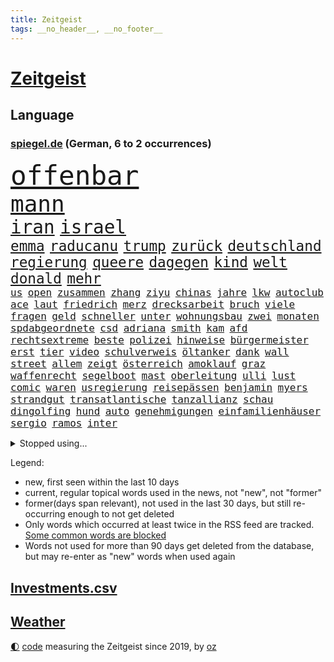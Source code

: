 ```yaml
---
title: Zeitgeist
tags: __no_header__, __no_footer__
---
```


# [Zeitgeist](https://oliz.io/zeitgeist/)

## Language

<h3><a href="https://www.spiegel.de" target="_blank">spiegel.de</a> (German, 6 to 2 occurrences)</h3>
<p style="font-family:monospace">
<span style="font-size:32pt"><a href="news_links.html#offenbar" class="current">offenbar</a></span>
<br>
<span style="font-size:27pt"><a href="news_links.html#mann" class="current">mann</a></span>
<br>
<span style="font-size:22pt"><a href="news_links.html#iran" class="current">iran</a></span>
<span style="font-size:22pt"><a href="news_links.html#israel" class="current">israel</a></span>
<br>
<span style="font-size:17pt"><a href="news_links.html#emma" class="current">emma</a></span>
<span style="font-size:17pt"><a href="news_links.html#raducanu" class="new">raducanu</a></span>
<span style="font-size:17pt"><a href="news_links.html#trump" class="current">trump</a></span>
<span style="font-size:17pt"><a href="news_links.html#zurück" class="current">zurück</a></span>
<span style="font-size:17pt"><a href="news_links.html#deutschland" class="current">deutschland</a></span>
<span style="font-size:17pt"><a href="news_links.html#regierung" class="current">regierung</a></span>
<span style="font-size:17pt"><a href="news_links.html#queere" class="current">queere</a></span>
<span style="font-size:17pt"><a href="news_links.html#dagegen" class="current">dagegen</a></span>
<span style="font-size:17pt"><a href="news_links.html#kind" class="current">kind</a></span>
<span style="font-size:17pt"><a href="news_links.html#welt" class="current">welt</a></span>
<span style="font-size:17pt"><a href="news_links.html#donald" class="current">donald</a></span>
<span style="font-size:17pt"><a href="news_links.html#mehr" class="current">mehr</a></span>
<br>
<span style="font-size:12pt"><a href="news_links.html#us" class="current">us</a></span>
<span style="font-size:12pt"><a href="news_links.html#open" class="current">open</a></span>
<span style="font-size:12pt"><a href="news_links.html#zusammen" class="current">zusammen</a></span>
<span style="font-size:12pt"><a href="news_links.html#zhang" class="new">zhang</a></span>
<span style="font-size:12pt"><a href="news_links.html#ziyu" class="new">ziyu</a></span>
<span style="font-size:12pt"><a href="news_links.html#chinas" class="current">chinas</a></span>
<span style="font-size:12pt"><a href="news_links.html#jahre" class="current">jahre</a></span>
<span style="font-size:12pt"><a href="news_links.html#lkw" class="current">lkw</a></span>
<span style="font-size:12pt"><a href="news_links.html#autoclub" class="new">autoclub</a></span>
<span style="font-size:12pt"><a href="news_links.html#ace" class="new">ace</a></span>
<span style="font-size:12pt"><a href="news_links.html#laut" class="current">laut</a></span>
<span style="font-size:12pt"><a href="news_links.html#friedrich" class="current">friedrich</a></span>
<span style="font-size:12pt"><a href="news_links.html#merz" class="current">merz</a></span>
<span style="font-size:12pt"><a href="news_links.html#drecksarbeit" class="new">drecksarbeit</a></span>
<span style="font-size:12pt"><a href="news_links.html#bruch" class="current">bruch</a></span>
<span style="font-size:12pt"><a href="news_links.html#viele" class="current">viele</a></span>
<span style="font-size:12pt"><a href="news_links.html#fragen" class="current">fragen</a></span>
<span style="font-size:12pt"><a href="news_links.html#geld" class="current">geld</a></span>
<span style="font-size:12pt"><a href="news_links.html#schneller" class="current">schneller</a></span>
<span style="font-size:12pt"><a href="news_links.html#unter" class="current">unter</a></span>
<span style="font-size:12pt"><a href="news_links.html#wohnungsbau" class="current">wohnungsbau</a></span>
<span style="font-size:12pt"><a href="news_links.html#zwei" class="current">zwei</a></span>
<span style="font-size:12pt"><a href="news_links.html#monaten" class="current">monaten</a></span>
<span style="font-size:12pt"><a href="news_links.html#spdabgeordnete" class="new">spdabgeordnete</a></span>
<span style="font-size:12pt"><a href="news_links.html#csd" class="current">csd</a></span>
<span style="font-size:12pt"><a href="news_links.html#adriana" class="new">adriana</a></span>
<span style="font-size:12pt"><a href="news_links.html#smith" class="current">smith</a></span>
<span style="font-size:12pt"><a href="news_links.html#kam" class="current">kam</a></span>
<span style="font-size:12pt"><a href="news_links.html#afd" class="current">afd</a></span>
<span style="font-size:12pt"><a href="news_links.html#rechtsextreme" class="current">rechtsextreme</a></span>
<span style="font-size:12pt"><a href="news_links.html#beste" class="current">beste</a></span>
<span style="font-size:12pt"><a href="news_links.html#polizei" class="current">polizei</a></span>
<span style="font-size:12pt"><a href="news_links.html#hinweise" class="current">hinweise</a></span>
<span style="font-size:12pt"><a href="news_links.html#bürgermeister" class="current">bürgermeister</a></span>
<span style="font-size:12pt"><a href="news_links.html#erst" class="current">erst</a></span>
<span style="font-size:12pt"><a href="news_links.html#tier" class="current">tier</a></span>
<span style="font-size:12pt"><a href="news_links.html#video" class="current">video</a></span>
<span style="font-size:12pt"><a href="news_links.html#schulverweis" class="new">schulverweis</a></span>
<span style="font-size:12pt"><a href="news_links.html#öltanker" class="current">öltanker</a></span>
<span style="font-size:12pt"><a href="news_links.html#dank" class="current">dank</a></span>
<span style="font-size:12pt"><a href="news_links.html#wall" class="current">wall</a></span>
<span style="font-size:12pt"><a href="news_links.html#street" class="current">street</a></span>
<span style="font-size:12pt"><a href="news_links.html#allem" class="current">allem</a></span>
<span style="font-size:12pt"><a href="news_links.html#zeigt" class="current">zeigt</a></span>
<span style="font-size:12pt"><a href="news_links.html#österreich" class="current">österreich</a></span>
<span style="font-size:12pt"><a href="news_links.html#amoklauf" class="new">amoklauf</a></span>
<span style="font-size:12pt"><a href="news_links.html#graz" class="new">graz</a></span>
<span style="font-size:12pt"><a href="news_links.html#waffenrecht" class="new">waffenrecht</a></span>
<span style="font-size:12pt"><a href="news_links.html#segelboot" class="current">segelboot</a></span>
<span style="font-size:12pt"><a href="news_links.html#mast" class="new">mast</a></span>
<span style="font-size:12pt"><a href="news_links.html#oberleitung" class="new">oberleitung</a></span>
<span style="font-size:12pt"><a href="news_links.html#ulli" class="new">ulli</a></span>
<span style="font-size:12pt"><a href="news_links.html#lust" class="current">lust</a></span>
<span style="font-size:12pt"><a href="news_links.html#comic" class="new">comic</a></span>
<span style="font-size:12pt"><a href="news_links.html#waren" class="current">waren</a></span>
<span style="font-size:12pt"><a href="news_links.html#usregierung" class="current">usregierung</a></span>
<span style="font-size:12pt"><a href="news_links.html#reisepässen" class="new">reisepässen</a></span>
<span style="font-size:12pt"><a href="news_links.html#benjamin" class="current">benjamin</a></span>
<span style="font-size:12pt"><a href="news_links.html#myers" class="new">myers</a></span>
<span style="font-size:12pt"><a href="news_links.html#strandgut" class="new">strandgut</a></span>
<span style="font-size:12pt"><a href="news_links.html#transatlantische" class="current">transatlantische</a></span>
<span style="font-size:12pt"><a href="news_links.html#tanzallianz" class="new">tanzallianz</a></span>
<span style="font-size:12pt"><a href="news_links.html#schau" class="current">schau</a></span>
<span style="font-size:12pt"><a href="news_links.html#dingolfing" class="new">dingolfing</a></span>
<span style="font-size:12pt"><a href="news_links.html#hund" class="current">hund</a></span>
<span style="font-size:12pt"><a href="news_links.html#auto" class="current">auto</a></span>
<span style="font-size:12pt"><a href="news_links.html#genehmigungen" class="new">genehmigungen</a></span>
<span style="font-size:12pt"><a href="news_links.html#einfamilienhäuser" class="new">einfamilienhäuser</a></span>
<span style="font-size:12pt"><a href="news_links.html#sergio" class="new">sergio</a></span>
<span style="font-size:12pt"><a href="news_links.html#ramos" class="new">ramos</a></span>
<span style="font-size:12pt"><a href="news_links.html#inter" class="current">inter</a></span>
</p>
<details>
<summary>Stopped using...</summary>
<p class="former" style="font-size:12pt">
aussage(1699) bestimmte(1699) lindner(1699) livestream(1699) amsterdam(1698) guter(1698) prinz(1698) beispielen(1697) fdpchef(1697) karl(1697) kolumnist(1697) kraftvoll(1697) lauterbach(1697) literatur(1697) müller(1697) solle(1697) wehrt(1697) befürchten(1696) generalsekretär(1696) untersagt(1696) erdoğan(1695) fokus(1695) hieß(1695) phase(1695) steinmeier(1695) arbeitete(1694) besitzer(1694) kriminellen(1694) richten(1694) schwarze(1694) wettbewerb(1694) allianz(1693) antreten(1693) gestellt(1693) west(1693) arbeitsplatz(1692) italiens(1692) positionen(1692) privaten(1692) st(1692) verbreitet(1692) wolle(1692) geändert(1691) innenministerium(1691) wählen(1691) europäer(1690) geholt(1690) geldstrafe(1690) bedenken(1689) gastgeber(1689) lieben(1689) online(1689) parteien(1689) rufen(1689) anbieter(1688) experte(1688) geflüchteten(1688) reichte(1688) verbindet(1688) athleten(1687) heil(1687) hätten(1687) lösen(1687) schottland(1687) spott(1687) entscheidenden(1686) i(1686) offiziellen(1686) restaurants(1686) system(1686) brite(1685) erbe(1685) klären(1685) meist(1684) radikale(1684) 10000(1683) ausbau(1683) deals(1683) half(1683) juristisch(1682) mieten(1682) polnische(1682) claudia(1681) herr(1681) hotels(1680) hubertus(1680) lücke(1680) affäre(1679) holocaust(1679) inszeniert(1679) frankwalter(1678) sendung(1678) spüren(1678) belegen(1677) argentinien(1676) porsche(1674) richard(1674) taliban(1674) weckt(1674) möglicherweise(1672) bisherigen(1671) projekte(1670) großem(1669) rechtzeitig(1669) favorit(1663) unterdessen(1663) schaut(1661) angeboten(1660) wendet(1660) zeigten(1659) kandidatur(1657) startup(1648) sachen(1614) leiter(1612) öffnet(1589) finanziert(1498) abgegeben(1470) lehren(1458) vorsicht(1449) ausnahme(1434) verurteilung(1413) gewohnt(1370) älteste(1338) eingeführt(1327) magazin(1313) inklusive(1308) verteidiger(1307) sank(1271) kanzlers(1257) propaganda(1251) symbol(1250) ben(1241) gefechte(1240) spaltung(1225) helikopter(1221) fake(1216) heißen(1210) brüder(1203) 34(1172) eingetroffen(1171) rezession(1166) handys(1146) 48(1142) regieren(1121) unterliegt(1119) harter(1114) konzerte(1113) dänischen(1103) andrew(1082) gegenwart(1079) risiken(1075) verstoßen(1067) digitale(1053) globalen(1044) offizielle(1036) giorgia(1030) meloni(1030) kommunikation(1001) überreste(999) ersetzt(995) psychologin(982) überraschenden(973) staatsanwalt(964) gesprengt(933) ulm(930) überlebende(920) jahresbeginn(903) hinnehmen(901) verwendet(897) rammt(894) kongo(879) emotionale(871) aussieht(870) erleidet(868) openai(853) schöner(847) freiwillige(846) brauche(829) rechtspopulisten(825) spiegelreport(814) älteren(801) hauptrolle(798) wiederwahl(789) auffällig(758) parteitag(758) auswirken(752) kane(752) schönsten(746) küche(744) 9(735) sizilien(725) ford(724) drastische(721) erkennt(717) schuldenbremse(712) verriet(709) auswahl(700) auflösung(699) entscheidende(696) stellenabbau(695) besiegen(692) eauto(689) afdpolitiker(684) hunde(681) islamistische(677) vergangene(676) forschern(673) genossen(653) pauli(652) trendwende(651) kandidiert(648) gewechselt(634) reformiert(626) spdgeneralsekretär(625) auftritte(622) qualifikation(621) zurückhaltend(617) strafgerichtshof(615) bist(602) 43(600) management(600) begründet(599) besetzung(599) nächte(598) kundgebungen(596) terrororganisation(584) gazastreifens(581) wild(578) recep(570) tayyip(570) signalisiert(563) aufwand(559) verschaffen(558) ehepaar(546) bundestagswahl(544) geheimnisse(544) figur(543) demnächst(542) großstädten(537) mindestlohn(531) billie(528) aufstellen(525) giftige(525) anhebung(524) zurückgewiesen(519) 28(513) begegnen(511) gesetzliche(503) wettkampf(502) kinos(495) sächsische(494) sap(487) 160(478) sportlichen(469) historisch(466) gefeuert(465) anfeindungen(463) befragt(462) ranking(462) apples(460) klärt(458) unmöglich(455) 17jähriger(454) lüge(452) mitspieler(452) kostenlosen(450) rheinmetall(448) outfits(447) jacht(445) major(444) pole(442) marihuana(438) bodo(432) auswärtigen(428) ausprobiert(427) balkon(421) bedingung(420) ernannt(417) einheimische(416) prägt(414) empfinden(413) kirchen(407) spdspitze(402) verspielt(399) entgeht(398) bmw(396) wittert(396) laufender(395) 28jährige(389) protokoll(389) verbessert(385) schlacht(383) heimatstadt(380) begeisterung(379) azubis(377) nirgendwo(374) regensburg(374) reus(372) stehe(369) übel(368) wahlergebnis(367) albanien(365) basel(361) esken(361) beschweren(354) erobern(353) gebissen(351) urteile(351) wussten(351) rückblick(349) nervös(346) umsatz(346) magie(344) toben(342) gekämpft(340) interaktiven(340) jemanden(339) reihen(339) moderierte(338) alliierten(337) häusliche(337) bekamen(336) wanderer(336) gemeinsames(335) kümmern(332) attestiert(328) saskia(327) erkunden(326) wildnis(325) kuriosen(324) verfügbar(324) verkörpert(322) kandidieren(319) starkem(319) vorgeschlagen(319) ansehen(318) übernahme(318) katzen(316) wahlerfolg(312) merkt(311) adele(307) spdabgeordneter(307) ausgestattet(305) verließ(305) ahmed(304) einigkeit(299) aktionäre(298) allzu(298) lautet(297) traditionelle(296) metropolen(294) verfolgungsjagd(294) vermeidet(294) bach(290) betriebsrat(287) signale(287) ausreise(286) weitermachen(284) schnäppchen(283) khan(282) dürr(278) gelangt(278) abschuss(277) spieltag(273) flüchtet(272) echt(271) anhängern(270) tolle(270) trieb(270) bauarbeiten(268) bezichtigt(268) aken(265) beweis(265) nachhaltig(265) anlässlich(264) winkt(263) beschimpfte(262) biografie(262) liam(262) mitarbeiterinnen(262) usbundesstaaten(262) code(261) eilig(261) baku(260) geschenke(259) holstein(259) kabel(258) legendären(257) scheidende(257) stimmten(256) eberl(253) commerzbank(252) blume(250) spiegelrecherchen(249) günstigen(248) 71(247) aufeinandertreffen(246) rockstar(246) begrüßt(245) zählen(245) frisur(244) erholung(243) fröhliche(243) häme(243) weh(241) unicredit(240) erpresser(239) exemplar(238) unbeeindruckt(237) brett(236) nachlesen(236) raphael(235) strohe(235) sportdirektor(234) designierte(231) anderswo(230) mohamed(230) adhs(229) zulasten(228) getrennt(227) trends(227) johannes(226) superkraft(226) französischer(225) natogeneralsekretär(225) gestimmt(221) houston(220) bundesparteitag(219) holocaustüberlebende(217) sprüchen(217) tarife(215) regierungschefs(214) uhaft(214) busse(212) humanitärer(212) beleg(211) einwanderer(211) android(210) saarbrücken(210) flutkatastrophe(209) vereine(209) wachsenden(208) tobias(207) exchef(206) konzernen(206) kongress(203) kurden(203) ruhen(203) synthetische(203) unbekannter(201) nordkoreanische(200) unterdrückung(200) geldautomatensprenger(199) kurdische(199) soccer(198) dienste(195) entgleist(195) queeren(194) sheinbaum(194) wehtun(193) berücksichtigt(192) fraktionschef(192) nötige(192) unheimliche(192) justizministerium(190) 57(189) empfangen(189) zielscheibe(189) solange(188) pompeji(187) ansprache(185) amtseinführung(184) scholz'(184) ausfällen(183) kommendes(183) unionsfraktion(183) wirtschaftsweise(182) apotheke(181) fire(181) leiten(181) fähigkeiten(180) baugenehmigungen(179) nachtklub(178) usgesundheitsminister(178) schwacher(177) strafgerichtshofs(177) sämtliche(177) vergangenes(177) vertrauten(177) befragung(176) models(176) begehrt(175) derselben(175) oscarpreisträger(173) zeitnah(173) akuter(172) sorgerecht(172) wunde(171) aufbruchstimmung(170) großbank(170) besonderer(169) preiserhöhungen(168) tabelle(168) traurig(168) fbichef(167) verunglücken(167) interner(165) kannten(165) marsalek(165) bewusstlos(163) wahrnehmen(163) fortsetzen(161) sportchef(161) netzentgelte(160) skurrile(159) zeitdruck(159) blockt(158) standards(157) verhandlung(157) institution(156) rassistisches(156) boni(155) kaninchen(155) produktionen(155) tafeln(155) flagge(154) gedrängt(154) natochef(154) denkwürdige(153) kaiser(153) usbehörde(153) wiener(153) bayrou(152) françois(152) iphone(152) schmuggel(152) selbstständige(152) tatverdacht(152) befreundet(151) ei(151) law(151) alsharaa(150) beliebtes(149) bulgarien(149) überstehen(149) familiengeschichte(148) täters(148) abstiegskampf(147) petersplatz(147) pontifex(147) nigel(146) veränderung(146) getränke(145) nissan(145) schwede(145) motto(144) vorteil(144) wiederholten(144) exwirecardvorstand(143) mund(143) nächstenliebe(143) atomkraft(142) physiker(142) stoff(142) batteriehersteller(141) exminister(141) flasche(141) melnyk(141) testament(141) trinkwasser(141) behauptung(140) currywurst(140) gläubigen(140) johanna(140) salman(140) todesfahrt(140) dialog(139) schnitzer(139) durchsuchten(138) predigt(138) spektakuläre(136) unbekannt(136) anfangen(135) fußgängerzone(135) mittelpunkt(135) solaranlagen(135) trauerfeier(135) erteilen(133) gläubige(133) ratschlag(132) entkommt(131) gültig(131) schlimmen(131) bewegtes(130) mithalten(130) ausländer(129) erneuerung(129) privileg(129) rechnerisch(129) schleswigholsteins(129) dänemarks(128) militärausgaben(127) rentenversicherung(126) getrennte(124) bunny(123) rechtspopulismus(123) häuslicher(122) spannung(122) flüssen(121) spioniert(120) ungültig(120) fern(119) anfrage(118) iea(118) parlamentarische(118) spielplatz(118) tenniswelt(118) unterlagen(118) außenhandel(116) schneidet(116) totes(116) aufholjagd(115) gereicht(115) yuval(115) boulevardzeitung(114) buhrufe(114) linkenchef(114) mrbeast(113) verfassungsbeschwerde(113) verhängten(113) boom(112) empfindliche(112) hauptgericht(112) offizielles(112) tornados(112) unterlief(112) forscherinnen(110) gewissen(110) kovač(110) niko(110) blog(109) wolken(109) würdigung(108) direktorin(107) millionenfach(107) begrenzung(106) boston(106) kanzleramtschef(106) siege(106) handynutzung(105) luise(105) aufruf(104) burkina(104) faso(104) roy(104) verstrickt(104) kanye(103) liveanalyse(103) marie(103) riesiges(103) sicherheitsrat(103) arbeitslosenzahl(102) aufgehen(102) bombenanschlag(102) engagierte(102) sauber(102) bvg(101) karneval(101) prag(101) unescoweltkulturerbe(101) erlösung(100) fingerabdrücke(100) frühstück(100) prioritäten(100) protestwelle(99) verhältnisse(98) verzeichnen(98) abhilfe(97) ankara(97) opa(97) staatspräsident(97) zerrissen(97) überzeugung(97) angegangen(96) großvater(96) moderner(96) maßstab(95) milliardeninvestitionen(95) rosen(95) fortnite(94) parteifreunde(94) töchter(94) utah(94) weißes(94) besänftigen(93) dunklen(93) emotional(93) künstlich(93) mitnehmen(93) watch(93) bodentruppen(92) mexikos(92) ramelow(92) berechnen(91) gazakonflikt(91) generalstaatsanwaltschaft(91) gewählte(91) human(91) kappt(91) rights(91) gegners(90) kreuzverhör(90) mitsprache(90) packungen(90) rechtfertigt(90) relegationsplatz(90) reservisten(90) bemerkenswert(89) drakonischen(89) robust(89) gedachten(88) konzentriert(88) mexikanischen(88) pflanzen(88) raumsonde(88) begrenzen(87) lebensgefährtin(87) papstes(87) sessel(87) shows(87) skizziert(87) speisekarten(87) verübt(87) widerlich(87) widersprach(87) anbieten(86) kentucky(86) krachte(86) rückzieher(86) dramatischer(85) gegnerischen(85) kirchenoberhaupt(85) klassenerhalt(85) souveräner(85) stammsitz(85) vinyl(85) überzahl(85) aggressor(84) banknoten(84) fraktionsvorsitzende(84) geldscheine(84) hindurch(84) hormone(84) leverkusens(84) riad(84) salzburg(84) tunnel(84) vorantreiben(84) zelebrieren(84) astronaut(83) bestritten(83) expartnerin(83) iwstudie(83) kollidieren(83) sbahnen(83) trauung(83) verhandlungstisch(83) ärmsten(83) 25jähriger(82) bradley(82) entstand(82) fcfans(82) fuest(82) kniggeexperte(82) schwarzwald(82) selbstverständnis(82) verblüffend(82) dreist(81) geburtstags(81) rentenniveau(81) sofia(81) warmen(81) debütalbum(80) g(80) looks(80) masche(80) schwarzrot(80) strukturen(80) antreibt(79) ausgangsposition(79) blutende(79) bulgarische(79) fantastische(79) venus(79) 115(78) auszuweisen(78) bayesian(78) hingelegt(78) infolge(78) luxusjacht(78) narren(78) wüst(78) baller(77) entkam(77) eon(77) flüssigkeit(77) führenden(77) führungsrolle(77) pkk(77) zerbricht(77) ausflug(76) billige(76) büttner(76) gratulierte(76) josé(76) karim(76) munich(76) rückversicherer(76) vergebens(76) günstigsten(75) periode(75) todesursache(75) arbeiterpartei(74) atlético(74) croissants(74) gegenreaktion(74) hängepartie(74) luftballons(74) versöhnung(74) abiturienten(73) detmold(73) freundlichkeit(73) roberts(73) story(73) trophäen(73) ukrainern(73) aufwind(72) avocado(72) beteiligte(72) perfektes(72) präsidentschaftswahlkampf(72) vorzubereiten(72) ackermann(71) ausgebildet(71) berry(71) besessen(71) beträgt(71) entertainment(71) schwerpunkte(71) spdvorsitzende(71) stadtderby(71) taucher(71) 13000(70) animieren(70) glyphosat(70) keim(70) pfizer(70) traute(70) 118(69) 14jährigen(69) abgesehen(69) geldes(69) herauskommen(69) materialschlacht(69) mobbing(69) sahelzone(69) scham(69) begeben(68) chicago(68) entscheide(68) entworfen(68) extremistische(68) gegenvorschlag(68) lwiw(68) meetings(68) sicherheitsberater(68) spdchefin(68) zielt(68) dunkelziffer(67) führungsriege(67) gästen(67) lego(67) metro(67) prunk(67) präsidium(67) titelträger(67) unterlegen(67) vermieden(67) wandte(67) architektur(66) doppelrolle(66) erstach(66) etat(66) gewahrsam(66) jubelten(66) lake(66) vorsitz(66) zweidrittelmehrheit(66) experimente(65) flügen(65) kolonialmacht(65) niederlegen(65) stiefvater(65) analysten(64) einsturz(64) erfolgreiches(64) grundlage(64) stalin(64) geklettert(63) nationaler(63) neige(63) qualifying(63) stillen(63) besserer(62) doppelstaatler(62) orientieren(62) parat(62) podium(62) schiffs(62) antiterroreinheit(61) dieb(61) ethisch(61) grenzpolizisten(61) schwanger(61) verzerrten(61) überflüssig(61) begrüßte(60) bergungsarbeiten(60) beute(60) copilot(60) einmischen(60) erkranken(60) gefälschten(60) pisa(60) waffenstillstandes(60) abtreibungsrecht(59) beinhaltet(59) florenz(59) gott(59) mitentscheiden(59) msci(59) werbespots(59) 199(58) brasilianische(58) finnen(58) mitbegründer(58) parnass(58) peggy(58) verseucht(58) 30jährige(57) 36jähriger(57) ancelotti(57) asylsystems(57) begehrten(57) einschließlich(57) nachhaltigkeit(57) ukrainegespräche(57) verhungern(57) wertvollste(57) zollstreits(57) diamanten(56) durst(56) genuss(56) ifochef(56) verbündeter(56) vorlesen(56) waldstücke(56) iren(55) verhältnissen(55) wetterte(55) hoffman(54) jordan(54) ptpa(54) ratlosigkeit(54) sichere(54) spielervertretung(54) verabschiedete(54) wälder(54) besprechen(53) euaußenminister(53) hurra(53) monsanto(53) angehenden(52) erteilt(52) gefährlichsten(52) instabiler(52) ullrich(52) lehrstunde(51) aktivistinnen(50) anbietern(50) armstrong(50) bonner(50) gewöhnt(50) wertvolle(50) befugnisse(49) columbia(49) fürsprecher(49) haltern(49) hochhauses(49) karsten(49) kriminalstatistik(49) kuscheln(49) minutenlang(49) tempel(49) verhandler(49) 2003(48) alge(48) bäumen(48) depardieu(48) frisch(48) gérard(48) rolex(48) spontan(48) angedroht(47) ausspioniert(47) fußballbundesligisten(47) kiefer(47) klicks(47) mafia(47) professionell(47) satellitenbilder(47) spdvorsitz(47) sätze(47) inspiration(46) klaut(46) milliardensumme(46) ministeramt(46) tagesschau(46) tribut(46) tänzer(46) tötungsdelikt(46) angesprochen(45) bemerkenswerter(45) diaspora(45) männlichkeit(45) rückten(45) weggefährten(45) wohnungsmarkt(45) ermordete(44) eurostaaten(44) paartherapie(44) susan(44) verliebt(44) bewegenden(43) msciworld(43) rüstungsgeschäft(43) energiehunger(42) machthabers(42) maximal(42) probt(42) schwimmer(42) bundeskabinett(41) rechenzentrum(41) selbstauflösung(41) tätigkeit(41) dr(40) einhaltung(40) estnische(40) fahrräder(40) luftstreitkräfte(40) mitteilt(40) mls(40) palästinensertuchs(40) psychischen(40) abwechslung(39) clásico(39) einberufungsbescheide(39) kürzester(39) menschenleben(39) streamen(39) zurückliegt(39) 110(38) bahnt(38) manfred(38) rushdie(38) absichtlich(37) friedensnobelpreisträger(37) kaja(37) kostüme(37) missouri(37) spiegelkorrespondentin(37) clean(36) europaparlament(36) formulierungen(36) rey(36) entlastung(35) erfolgsserie(35) kamerun(35) tänzerinnen(35) vorweisen(35) wisse(35) blutige(34) breuer(34) finanzministerium(34) generalinspekteur(34) thorsten(34) vorgenommen(34) wiedergutmachung(34) abgelöst(33) ausweisen(33) bedürfnis(33) beteuerte(33) destabilisieren(33) graffiti(33) hvv(33) kämpften(33) rüstungsgüter(33) apokalyptisches(32) feierlichkeiten(32) girl(32) zeitz(32) algerien(31) drogenschmuggel(31) euvergleich(31) giovanna(31) haftbefehle(31) kenton(31) kylian(31) mammutprozess(31) mbappé(31) rutte(31) sicherheitsforscher(31) techkonzerne(31) zeugenstand(31) angeln(30) bergab(30) bestehe(30) frittiertes(30) hahn(30) meistverkauften(30) messerattentäter(30) raabs(30) residenz(30) anfragen(29) bewundern(29) milliardenbetrag(29) schachstar(29) bestritt(28) bolivien(28) deutschkolumne(28) helge(28) jarvis(28) pommes(28) portion(28) regenfällen(28) ahnungslos(27) don(27) durchfall(27) geschieden(27) pettit(27) standing(27) statue(27) gewinnst(26) laune(26) salat(26) spdbasis(26) staatsgebiet(26) witz(26) zuständige(26) bibliothek(25) handlung(25) machtfülle(25) dato(24) erschwingliche(24) journal(24) label(24) musicals(24) netflixcharts(24) schiefgehen(24) sperrmüll(24) hai(23) platzierung(23) territoriale(23) verbleib(23) verschwörung(23) zurückgeht(23) arzneimitteln(22) ermutigen(22) gedemütigt(22) jersey(22) nbaplayoffs(22) revolutionierte(22) schockierend(22) wertschätzung(22) überfahren(22) faden(21) geheime(21) künstlerin(21) mobilnummer(21) points(21) retrolook(21) spiegelteam(21) usatrumpnews(21) beabsichtigt(20) bettelt(20) fehlstart(20) gekapert(20) grundsteuer(20) missfallen(20) sa’ar(20) grundlagenforschung(19) jüdisches(19) sevilla(19) systemsprenger(19) ebay(18) fehlverhaltens(18) jagen(18) kardinäle(18) losgeworden(18) mitgliedern(18) pfad(18) allergiker(17) stritt(17) frühzeitig(16) geheimtreffen(16) schwindel(16) schäfer(16) stadtvierteln(16) stutzig(16) zugefügt(16) 1908(15) betreffen(15) schnieder(15) schwachstelle(15) usrichterin(15) andersdenkende(14) drotschmann(14) guttenberg(14) karltheodor(14) mirko(14) mrwissen2go(14) weltberühmten(14) aufgestiegen(13) erzrivalen(13) gesamter(13) herren(13) pikante(13) restaurant(13) schwarzer(13) störungen(13) verbotsverfahren(13) derbe(12) dringende(12) düpiert(12) exnationalspieler(12) generalsekretärin(12) verdankt(12) bundeswirtschaftsministerin(11) koffer(11) konflikten(11) regierungserklärung(11) schutzmaßnahmen(11)
</p>
</details>
<p>Legend:
<ul>
<li><span class="new">new</span>, first seen within the last 10 days</li>
<li><span class="current">current</span>, regular topical words used in the news, not "new", not "former"</li>
<li><span class="former">former(days span relevant)</span>, not used in the last 30 days, but still re-occurring enough to not get deleted</li>
<li>Only words which occurred at least twice in the RSS feed are tracked. <a href="language/filters.py">Some common words are blocked</a></li>
<li>Words not used for more than 90 days get deleted from the database, but may re-enter as "new" words when used again</li>
</ul>
</p>

## [Investments](investments.html)[.csv](investments.csv)

## [Weather](weather.html)

<footer>
<a href="javascript:toggleTheme()" class="nav">🌓</a>
<a href="https://github.com/ooz/zeitgeist">code</a> measuring the Zeitgeist since 2019, by <a href="https://oliz.io">oz</a>
</footer>
